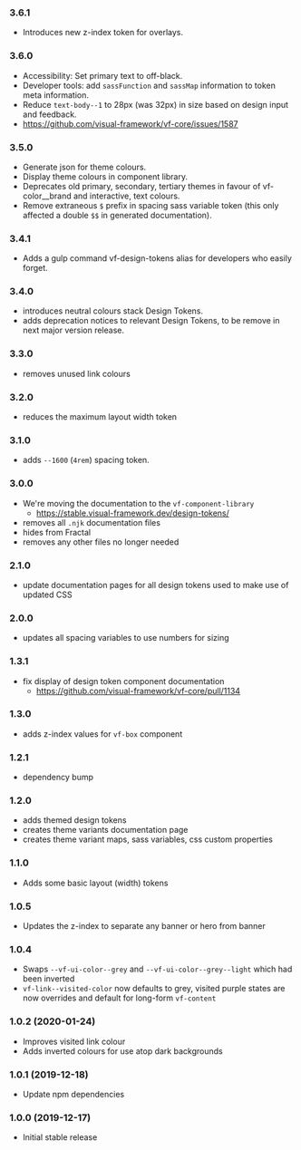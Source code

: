 ### 3.6.1

* Introduces new z-index token for overlays.

### 3.6.0

* Accessibility: Set primary text to off-black.
* Developer tools: add `sassFunction` and `sassMap` information to token meta information.
* Reduce `text-body--1` to 28px (was 32px) in size based on design input and feedback.
* https://github.com/visual-framework/vf-core/issues/1587

### 3.5.0

* Generate json for theme colours.
* Display theme colours in component library.
* Deprecates old primary, secondary, tertiary themes in favour of vf-color__brand and interactive, text colours.
* Remove extraneous `$` prefix in spacing sass variable token (this only affected a double `$$` in generated documentation).

### 3.4.1

* Adds a gulp command vf-design-tokens alias for developers who easily forget.

### 3.4.0

* introduces neutral colours stack Design Tokens.
* adds deprecation notices to relevant Design Tokens, to be remove in next major version release.

### 3.3.0

* removes unused link colours

### 3.2.0

* reduces the maximum layout width token

### 3.1.0

* adds `--1600` (`4rem`) spacing token.

### 3.0.0

* We're moving the documentation to the `vf-component-library`
  - https://stable.visual-framework.dev/design-tokens/
* removes all `.njk` documentation files
* hides from Fractal
* removes any other files no longer needed

### 2.1.0

* update documentation pages for all design tokens used to make use of updated CSS

### 2.0.0

* updates all spacing variables to use numbers for sizing

### 1.3.1

* fix display of design token component documentation
  - https://github.com/visual-framework/vf-core/pull/1134

### 1.3.0

* adds z-index values for `vf-box` component

### 1.2.1

* dependency bump

### 1.2.0

* adds themed design tokens
* creates theme variants documentation page
* creates theme variant maps, sass variables, css custom properties

### 1.1.0

* Adds some basic layout (width) tokens

### 1.0.5

* Updates the z-index to separate any banner or hero from banner

### 1.0.4

* Swaps `--vf-ui-color--grey` and `--vf-ui-color--grey--light` which had been inverted
* `vf-link--visited-color` now defaults to grey, visited purple states are now overrides and default for long-form `vf-content`

### 1.0.2 (2020-01-24)

* Improves visited link colour
* Adds inverted colours for use atop dark backgrounds

### 1.0.1 (2019-12-18)

* Update npm dependencies

### 1.0.0 (2019-12-17)

* Initial stable release
